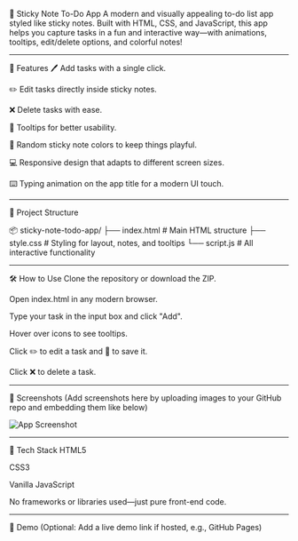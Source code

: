 📝 Sticky Note To-Do App
A modern and visually appealing to-do list app styled like sticky notes. Built with HTML, CSS, and JavaScript, this app helps you capture tasks in a fun and interactive way—with animations, tooltips, edit/delete options, and colorful notes!

------------------------------------------------------------------------------------------------------------------------------------------------------------------------------------------------------------------------------------------------

🚀 Features
🖊️ Add tasks with a single click.

✏️ Edit tasks directly inside sticky notes.

❌ Delete tasks with ease.

🧠 Tooltips for better usability.

🎨 Random sticky note colors to keep things playful.

💻 Responsive design that adapts to different screen sizes.

⌨️ Typing animation on the app title for a modern UI touch.

------------------------------------------------------------------------------------------------------------------------------------------------------------------------------------------------------------------------------------------------

📁 Project Structure

📦 sticky-note-todo-app/
├── index.html       # Main HTML structure
├── style.css        # Styling for layout, notes, and tooltips
└── script.js        # All interactive functionality

------------------------------------------------------------------------------------------------------------------------------------------------------------------------------------------------------------------------------------------------

🛠️ How to Use
Clone the repository or download the ZIP.

Open index.html in any modern browser.

Type your task in the input box and click "Add".

Hover over icons to see tooltips.

Click ✏️ to edit a task and 💾 to save it.

Click ❌ to delete a task.

------------------------------------------------------------------------------------------------------------------------------------------------------------------------------------------------------------------------------------------------

📸 Screenshots
(Add screenshots here by uploading images to your GitHub repo and embedding them like below)

![App Screenshot](./screenshots/screenshot1.png)

------------------------------------------------------------------------------------------------------------------------------------------------------------------------------------------------------------------------------------------------

🧪 Tech Stack
HTML5

CSS3

Vanilla JavaScript

No frameworks or libraries used—just pure front-end code.

------------------------------------------------------------------------------------------------------------------------------------------------------------------------------------------------------------------------------------------------

📌 Demo
(Optional: Add a live demo link if hosted, e.g., GitHub Pages)
